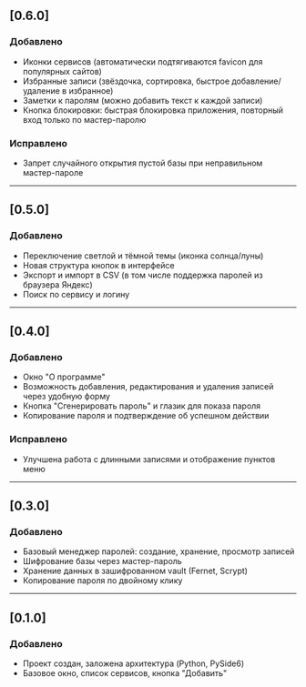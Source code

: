 ## [0.6.0]
### Добавлено
- Иконки сервисов (автоматически подтягиваются favicon для популярных сайтов)
- Избранные записи (звёздочка, сортировка, быстрое добавление/удаление в избранное)
- Заметки к паролям (можно добавить текст к каждой записи)
- Кнопка блокировки: быстрая блокировка приложения, повторный вход только по мастер-паролю

### Исправлено
- Запрет случайного открытия пустой базы при неправильном мастер-пароле

---

## [0.5.0]
### Добавлено
- Переключение светлой и тёмной темы (иконка солнца/луны)
- Новая структура кнопок в интерфейсе
- Экспорт и импорт в CSV (в том числе поддержка паролей из браузера Яндекс)
- Поиск по сервису и логину

---

## [0.4.0]
### Добавлено
- Окно "О программе"
- Возможность добавления, редактирования и удаления записей через удобную форму
- Кнопка "Сгенерировать пароль" и глазик для показа пароля
- Копирование пароля и подтверждение об успешном действии

### Исправлено
- Улучшена работа с длинными записями и отображение пунктов меню

---

## [0.3.0]
### Добавлено
- Базовый менеджер паролей: создание, хранение, просмотр записей
- Шифрование базы через мастер-пароль
- Хранение данных в зашифрованном vault (Fernet, Scrypt)
- Копирование пароля по двойному клику

---

## [0.1.0]
### Добавлено
- Проект создан, заложена архитектура (Python, PySide6)
- Базовое окно, список сервисов, кнопка "Добавить"